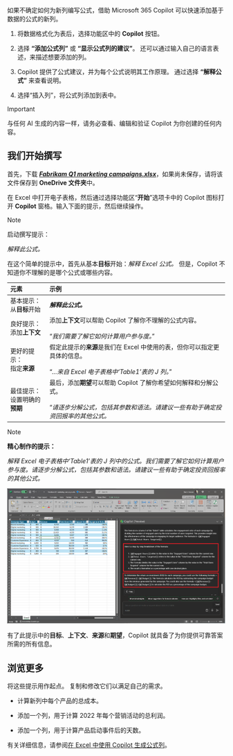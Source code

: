 
如果不确定如何为新列编写公式，借助 Microsoft 365 Copilot 可以快速添加基于数据的公式的新列。 

1. 将数据格式化为表后，选择功能区中的 **Copilot** 按钮。

1. 选择 **“添加公式列”** 或 **“显示公式列的建议”**。 还可以通过输入自己的语言表述，来描述想要添加的列。

1. Copilot 提供了公式建议，并为每个公式说明其工作原理。 通过选择 **“解释公式”** 来查看说明。

1. 选择“插入列”，将公式列添加到表中。

> [!IMPORTANT]
> 与任何 AI 生成的内容一样，请务必查看、编辑和验证 Copilot 为你创建的任何内容。

## 我们开始撰写

首先，下载 **_[Fabrikam Q1 marketing campaigns.xlsx](https://go.microsoft.com/fwlink/?linkid=2269124)_**，如果尚未保存，请将该文件保存到 **OneDrive 文件夹**中。

在 Excel 中打开电子表格，然后通过选择功能区“**开始**”选项卡中的 Copilot 图标打开 **Copilot** 窗格。输入下面的提示，然后继续操作。

> [!NOTE]
> 启动撰写提示：
>
> _解释此公式。_

在这个简单的提示中，首先从基本**目标**开始：_解释 Excel 公式。_ 但是，Copilot 不知道你不理解的是哪个公式或哪些内容。

| 元素 | 示例 |
| :------ | :------- |
| 基本提示： <br>从**目标**开始 | **_解释此公式。_** |
| 良好提示： <br>添加**上下文** | 添加**上下文**可以帮助 Copilot 了解你不理解的公式内容。<br><br>“_我们需要了解它如何计算用户参与度。_” |
| 更好的提示： <br>指定**来源** | 假定此提示的**来源**是我们在 Excel 中使用的表，但你可以指定更具体的信息。<br><br>“_...来自 Excel 电子表格中‘Table1’表的 J 列。_” |
| 最佳提示： <br>设置明确的**预期** | 最后，添加**期望**可以帮助 Copilot 了解你希望如何解释和分解公式。<br><br>“_请逐步分解公式，包括其参数和语法。请建议一些有助于确定投资回报率的其他公式。_ |

> [!NOTE]
> **精心制作的提示：**
>
> _解释 Excel 电子表格中‘Table1’表的 J 列中的公式。我们需要了解它如何计算用户参与度。请逐步分解公式，包括其参数和语法。请建议一些有助于确定投资回报率的其他公式。_

[![在 Excel 中使用 Copilot 创建提示结果的屏幕截图。](../media/copilot-explain-formula-results-excel.png)](../media/copilot-explain-formula-results-excel.png#lightbox)

有了此提示中的**目标**、**上下文**、**来源**和**期望**，Copilot 就具备了为你提供可靠答案所需的所有信息。

## 浏览更多

将这些提示用作起点。 复制和修改它们以满足自己的需求。 

- 计算新列中每个产品的总成本。 

- 添加一个列，用于计算 2022 年每个营销活动的总利润。 

- 添加一个列，用于计算产品启动事件后的天数。 

有关详细信息，请参阅[在 Excel 中使用 Copilot 生成公式列](https://support.microsoft.com/office/generate-formula-columns-with-copilot-in-excel-d866d926-9791-4e5f-be2a-c6dd9e587a47)。